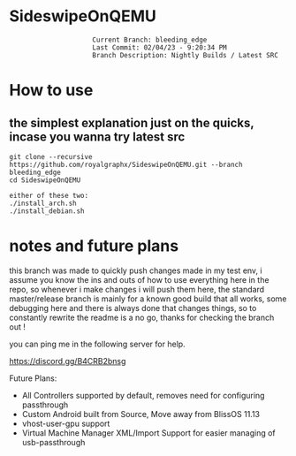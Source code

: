 # SideswipeOnQEMU
                 
                         Current Branch: bleeding_edge
                         Last Commit: 02/04/23 - 9:20:34 PM
                         Branch Description: Nightly Builds / Latest SRC

# How to use
## the simplest explanation just on the quicks, incase you wanna try latest src

```
git clone --recursive https://github.com/royalgraphx/SideswipeOnQEMU.git --branch bleeding_edge
cd SideswipeOnQEMU

either of these two:
./install_arch.sh
./install_debian.sh
```

# notes and future plans

this branch was made to quickly push changes made in my test env, i assume you know the ins and outs of how to use everything here in the repo, so whenever i make changes i will push them here, the standard master/release branch is mainly for a known good build that all works, some debugging here and there is always done that changes things, so to constantly rewrite the readme is a no go, thanks for checking the branch out !

you can ping me in the following server for help.

https://discord.gg/B4CRB2bnsg

Future Plans:
- All Controllers supported by default, removes need for configuring passthrough
- Custom Android built from Source, Move away from BlissOS 11.13
- vhost-user-gpu support
- Virtual Machine Manager XML/Import Support for easier managing of usb-passthrough
